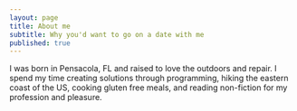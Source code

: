 ```yaml
---
layout: page
title: About me
subtitle: Why you'd want to go on a date with me
published: true
---
```


I was born in Pensacola, FL and raised to love the outdoors and repair. I spend my time creating solutions through programming, hiking the eastern coast of the US, cooking gluten free meals, and reading non-fiction for my profession and pleasure. 
